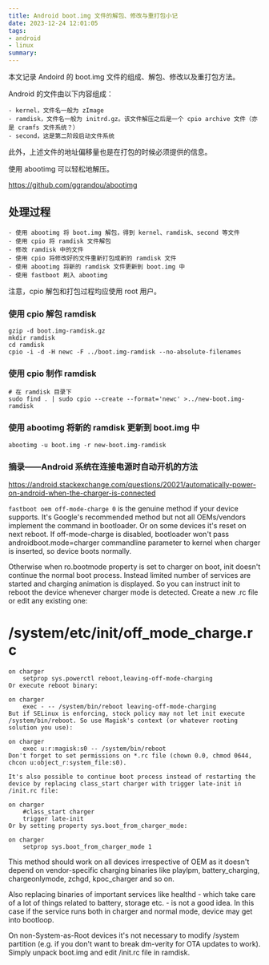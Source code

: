 ```yaml
---
title: Android boot.img 文件的解包、修改与重打包小记
date: 2023-12-24 12:01:05
tags:
- android
- linux
summary:
---
```


本文记录 Andoird 的 boot.img 文件的组成、解包、修改以及重打包方法。

Android 的文件由以下内容组成：

	- kernel，文件名一般为 zImage
	- ramdisk，文件名一般为 initrd.gz。该文件解压之后是一个 cpio archive 文件（亦是 cramfs 文件系统？）
	- second，这是第二阶段启动文件系统

此外，上述文件的地址偏移量也是在打包的时候必须提供的信息。



使用 abootimg 可以轻松地解压。

https://github.com/ggrandou/abootimg



## 处理过程

	- 使用 abootimg 将 boot.img 解包，得到 kernel、ramdisk、second 等文件
	- 使用 cpio 将 ramdisk 文件解包
	- 修改 ramdisk 中的文件
	- 使用 cpio 将修改好的文件重新打包成新的 ramdisk 文件
	- 使用 abootimg 将新的 ramdisk 文件更新到 boot.img 中
	- 使用 fastboot 刷入 abootimg


注意，cpio 解包和打包过程均应使用 root 用户。

### 使用 cpio 解包 ramdisk
```
gzip -d boot.img-ramdisk.gz
mkdir ramdisk
cd ramdisk
cpio -i -d -H newc -F ../boot.img-ramdisk --no-absolute-filenames
```

### 使用 cpio 制作 ramdisk
```
# 在 ramdisk 目录下
sudo find . | sudo cpio --create --format='newc' >../new-boot.img-ramdisk
```

### 使用 abootimg 将新的 ramdisk 更新到 boot.img 中
```
abootimg -u boot.img -r new-boot.img-ramdisk
```

### 摘录——Android 系统在连接电源时自动开机的方法

https://android.stackexchange.com/questions/20021/automatically-power-on-android-when-the-charger-is-connected


`fastboot oem off-mode-charge 0` is the genuine method if your device supports. It's Google's recommended method but not all OEMs/vendors implement the command in bootloader. Or on some devices it's reset on next reboot. If off-mode-charge is disabled, bootloader won't pass androidboot.mode=charger commandline parameter to kernel when charger is inserted, so device boots normally.

Otherwise when ro.bootmode property is set to charger on boot, init doesn't continue the normal boot process. Instead limited number of services are started and charging animation is displayed. So you can instruct init to reboot the device whenever charger mode is detected. Create a new .rc file or edit any existing one:

# /system/etc/init/off_mode_charge.rc
```
on charger
    setprop sys.powerctl reboot,leaving-off-mode-charging
Or execute reboot binary:

on charger
    exec - -- /system/bin/reboot leaving-off-mode-charging
But if SELinux is enforcing, stock policy may not let init execute /system/bin/reboot. So use Magisk's context (or whatever rooting solution you use):

on charger
    exec u:r:magisk:s0 -- /system/bin/reboot
Don't forget to set permissions on *.rc file (chown 0.0, chmod 0644, chcon u:object_r:system_file:s0).

It's also possible to continue boot process instead of restarting the device by replacing class_start charger with trigger late-init in /init.rc file:

on charger
    #class_start charger
    trigger late-init
Or by setting property sys.boot_from_charger_mode:

on charger
    setprop sys.boot_from_charger_mode 1
```
This method should work on all devices irrespective of OEM as it doesn't depend on vendor-specific charging binaries like playlpm, battery_charging, chargeonlymode, zchgd, kpoc_charger and so on.

Also replacing binaries of important services like healthd - which take care of a lot of things related to battery, storage etc. - is not a good idea. In this case if the service runs both in charger and normal mode, device may get into bootloop.

On non-System-as-Root devices it's not necessary to modify /system partition (e.g. if you don't want to break dm-verity for OTA updates to work). Simply unpack boot.img and edit /init.rc file in ramdisk.

